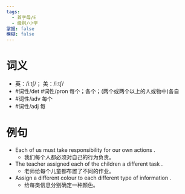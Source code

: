 ```yaml
---
tags:
  - 首字母/E
  - 级别/小学
掌握: false
模糊: false
---
```

# 词义
- 英：/iːtʃ/； 美：/iːtʃ/
- #词性/det #词性/pron  每个；各个；(两个或两个以上的人或物中)各自
- #词性/adv  每个
- #词性/adj  每
# 例句
- Each of us must take responsibility for our own actions .
	- 我们每个人都必须对自己的行为负责。
- The teacher assigned each of the children a different task .
	- 老师给每个儿童都布置了不同的作业。
- Assign a different colour to each different type of information .
	- 给每类信息分别确定一种颜色。
